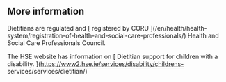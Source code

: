##  More information

Dietitians are regulated and [ registered by CORU ](/en/health/health-
system/registration-of-health-and-social-care-professionals/) Health and
Social Care Professionals Council.

The HSE website has information on [ Dietitian support for children with a
disability. ](https://www2.hse.ie/services/disability/childrens-
services/services/dietitian/)

